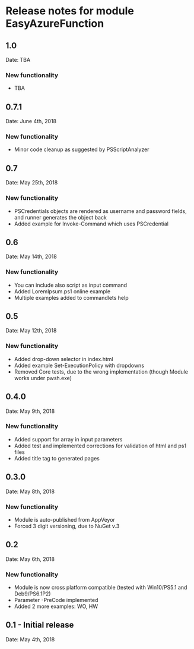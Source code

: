 # Release notes for module EasyAzureFunction

## 1.0

Date: TBA

### New functionality

- TBA

## 0.7.1

Date: June 4th, 2018

### New functionality

- Minor code cleanup as suggested by PSScriptAnalyzer

## 0.7

Date: May 25th, 2018

### New functionality

- PSCredentials objects are rendered as username and password fields, and runner generates the object back
- Added example for Invoke-Command which uses PSCredential

## 0.6

Date: May 14th, 2018

### New functionality

- You can include also script as input command
- Added LoremIpsum.ps1 online example
- Multiple examples added to commandlets help

## 0.5

Date: May 12th, 2018

### New functionality

- Added drop-down selector in index.html
- Added example Set-ExecutionPolicy with dropdowns
- Removed Core tests, due to the wrong implementation (though Module works under pwsh.exe)

## 0.4.0

Date: May 9th, 2018

### New functionality

- Added support for array in input parameters
- Added test and implemented corrections for validation of html and ps1 files
- Added title tag to generated pages

## 0.3.0

Date: May 8th, 2018

### New functionality

- Module is auto-published from AppVeyor
- Forced 3 digit versioning, due to NuGet v.3

## 0.2

Date: May 6th, 2018

### New functionality

- Module is now cross platform compatible (tested with Win10/PS5.1 and Deb9/PS6.1P2)
- Parameter -PreCode implemented
- Added 2 more examples: WO, HW

## 0.1 - Initial release

Date: May 4th, 2018
